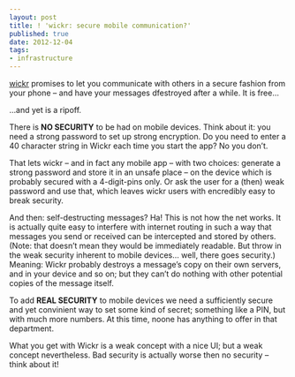 ```yaml
---
layout: post
title: ! 'wickr: secure mobile communication?'
published: true
date: 2012-12-04
tags:
- infrastructure
---
```

<p><a href="https://www.mywickr.com/">wickr</a> promises to let you communicate with others in a secure fashion from your phone &ndash; and have your messages dfestroyed after a while. It is free…</p>

<p>…and yet is a ripoff.</p>

<p>There is <strong>NO SECURITY</strong> to be had on mobile devices. Think about it: you need a strong password to set up strong encryption. Do you need to enter a 40 character string in Wickr each time you start the app? No you don&rsquo;t.</p>

<p>That lets wickr &ndash; and in fact any mobile app &ndash; with two choices: generate a strong password and store it in an unsafe place &ndash; on the device which is probably secured with a 4-digit-pins only. Or ask the user for a (then) weak password and use that, which leaves wickr users with encredibly easy to break security.</p>

<p>And then: self-destructing messages? Ha! This is not how the net works. It is actually quite easy to interfere with internet routing in such a way that messages you send or received can be intercepted and stored by others. (Note: that doesn&rsquo;t mean they would be immediately readable. But throw in the weak security inherent to mobile devices&hellip; well, there goes security.) Meaning: Wickr probably destroys a message&rsquo;s copy on their own servers, and in your device and so on; but they can&rsquo;t do nothing with other potential copies of the message itself.</p>

<p>To add <strong>REAL SECURITY</strong> to mobile devices we need a sufficiently secure and yet convinient way to set some kind of secret; something like a PIN, but with much more numbers. At this time, noone has anything to offer in that department.</p>

<p>What you get with Wickr is a weak concept with a nice UI; but a weak concept nevertheless. Bad security is actually worse then no security &ndash; think about it!</p>
